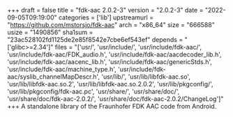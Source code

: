 +++
draft = false
title = "fdk-aac 2.0.2-3"
version = "2.0.2-3"
date = "2022-09-05T09:19:00"
categories = ['lib']
upstreamurl = "https://github.com/mstorsjo/fdk-aac"
arch = "x86_64"
size = "666588"
usize = "1490856"
sha1sum = "23ac528102fd1125de2e85f8542e7cbe6ef543ef"
depends = "['glibc>=2.34']"
files = "['usr/', 'usr/include/', 'usr/include/fdk-aac/', 'usr/include/fdk-aac/FDK_audio.h', 'usr/include/fdk-aac/aacdecoder_lib.h', 'usr/include/fdk-aac/aacenc_lib.h', 'usr/include/fdk-aac/genericStds.h', 'usr/include/fdk-aac/machine_type.h', 'usr/include/fdk-aac/syslib_channelMapDescr.h', 'usr/lib/', 'usr/lib/libfdk-aac.so', 'usr/lib/libfdk-aac.so.2', 'usr/lib/libfdk-aac.so.2.0.2', 'usr/lib/pkgconfig/', 'usr/lib/pkgconfig/fdk-aac.pc', 'usr/share/', 'usr/share/doc/', 'usr/share/doc/fdk-aac-2.0.2/', 'usr/share/doc/fdk-aac-2.0.2/ChangeLog']"
+++
A standalone library of the Fraunhofer FDK AAC code from Android.